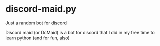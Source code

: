# discord-maid.py
Just a random bot for discord

Discord maid (or DcMaid) is a bot for discord that I did in my free time to learn python (and for fun, also)

